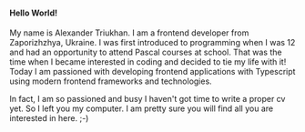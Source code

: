 #### Hello World!

My name is Alexander Triukhan. I am a frontend developer from Zaporizhzhya, Ukraine.
I was first introduced to programming when I was 12 and had an opportunity to attend Pascal courses
at school. That was the time when I became interested in coding and decided to tie my life with it!
Today I am passioned with developing frontend applications with Typescript using modern frontend frameworks
and technologies.

In fact, I am so passioned and busy I haven't got time to write a proper cv yet. So I left you
my computer. I am pretty sure you will find all you are interested in here. ;-)
